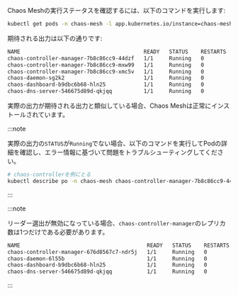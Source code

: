 Chaos Meshの実行ステータスを確認するには、以下のコマンドを実行します:

```sh
kubectl get pods -n chaos-mesh -l app.kubernetes.io/instance=chaos-mesh
```

期待される出力は以下の通りです:

```txt
NAME                                       READY   STATUS    RESTARTS   AGE
chaos-controller-manager-7b8c86cc9-44dzf   1/1     Running   0          17m
chaos-controller-manager-7b8c86cc9-mxw99   1/1     Running   0          17m
chaos-controller-manager-7b8c86cc9-xmc5v   1/1     Running   0          17m
chaos-daemon-sg2k2                         1/1     Running   0          17m
chaos-dashboard-b9dbc6b68-hln25            1/1     Running   0          17m
chaos-dns-server-546675d89d-qkjqq          1/1     Running   0          17m
```

実際の出力が期待される出力と類似している場合、Chaos Meshは正常にインストールされています。

:::note

実際の出力の`STATUS`が`Running`でない場合、以下のコマンドを実行してPodの詳細を確認し、エラー情報に基づいて問題をトラブルシューティングしてください。

```sh
# chaos-controllerを例にとる
kubectl describe po -n chaos-mesh chaos-controller-manager-7b8c86cc9-44dzf
```

:::

:::note

リーダー選出が無効になっている場合、`chaos-controller-manager`のレプリカ数は1つだけである必要があります。

```txt
NAME                                        READY   STATUS    RESTARTS   AGE
chaos-controller-manager-676d8567c7-ndr5j   1/1     Running   0          24m
chaos-daemon-6l55b                          1/1     Running   0          24m
chaos-dashboard-b9dbc6b68-hln25             1/1     Running   0          44m
chaos-dns-server-546675d89d-qkjqq           1/1     Running   0          44m
```

:::